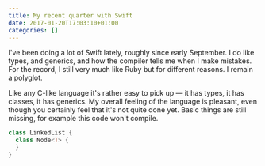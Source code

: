 ```yaml
---
title: My recent quarter with Swift
date: 2017-01-20T17:03:10+01:00
categories: []
---
```


I've been doing a lot of Swift lately, roughly since early September. I do like
types, and generics, and how the compiler tells me when I make mistakes. For the
record, I still very much like Ruby but for different reasons. I remain a
polyglot.

Like any C-like language it's rather easy to pick up — it has types, it has
classes, it has generics. My overall feeling of the language is pleasant, even
though you certainly feel that it's not quite done yet. Basic things are still
missing, for example this code won't compile.

``` swift
class LinkedList {
  class Node<T> {
  }
}
```
